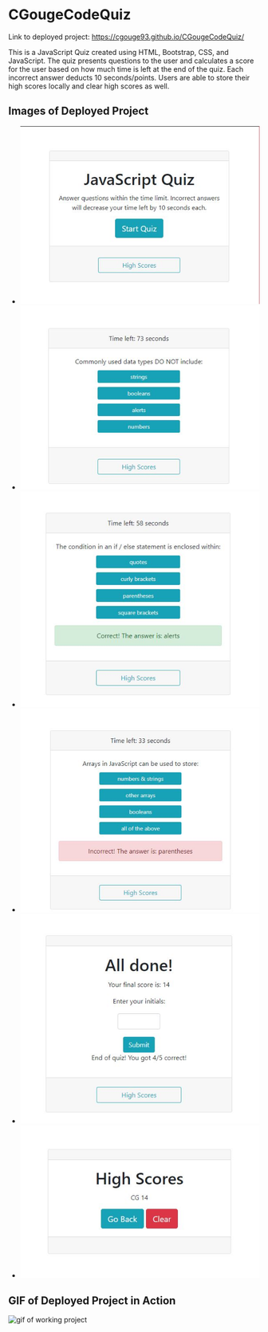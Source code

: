 # CGougeCodeQuiz

Link to deployed project: https://cgouge93.github.io/CGougeCodeQuiz/

This is a JavaScript Quiz created using HTML, Bootstrap, CSS, and JavaScript. The quiz presents questions to the user and calculates a score for the user based on how much time is left at the end of the quiz. Each incorrect answer deducts 10 seconds/points. Users are able to store their high scores locally and clear high scores as well.

## Images of Deployed Project
* ![start page of quiz](/assets/images/main.JPG)
* ![question presented](/assets/images/question.JPG)
* ![correct answer](/assets/images/correct.JPG)
* ![incorrect answer](/assets/images/incorrect.JPG)
* ![end of quiz](/assets/images/final.JPG)
* ![high scores](/assets/images/highscores.JPG)

## GIF of Deployed Project in Action
![gif of working project](/assetes/images/working.GIF)


